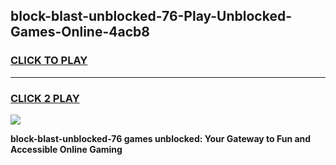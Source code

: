 
## block-blast-unblocked-76-Play-Unblocked-Games-Online-4acb8
<h3>
<a href="https://premium76.site?title=block-blast-unblocked-76&ref=25A">CLICK TO PLAY</a></h3>
<hr>

<h3>
<a href="https://premium76.site?title=block-blast-unblocked-76&ref=25A">CLICK 2 PLAY</a>
  
</h3>

<a href="https://premium76.site?title=block-blast-unblocked-76&ref=25A"><img src="https://clearcache.store/games.png"></a>


**block-blast-unblocked-76 games unblocked: Your Gateway to Fun and Accessible Online Gaming**
